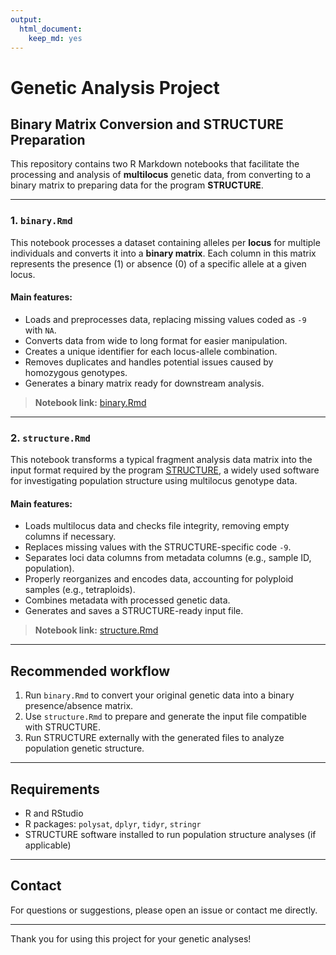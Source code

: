 ```yaml
---
output: 
  html_document: 
    keep_md: yes
---
```

# Genetic Analysis Project

## Binary Matrix Conversion and STRUCTURE Preparation

This repository contains two R Markdown notebooks that facilitate the processing and analysis of **multilocus** genetic data, from converting to a binary matrix to preparing data for the program **STRUCTURE**.

---

### 1. `binary.Rmd`

This notebook processes a dataset containing alleles per **locus** for multiple individuals and converts it into a **binary matrix**. Each column in this matrix represents the presence (1) or absence (0) of a specific allele at a given locus.

#### Main features:

- Loads and preprocesses data, replacing missing values coded as `-9` with `NA`.
- Converts data from wide to long format for easier manipulation.
- Creates a unique identifier for each locus-allele combination.
- Removes duplicates and handles potential issues caused by homozygous genotypes.
- Generates a binary matrix ready for downstream analysis.

> **Notebook link:** [binary.Rmd](binary.md)

---

### 2. `structure.Rmd`

This notebook transforms a typical fragment analysis data matrix into the input format required by the program [STRUCTURE](https://web.stanford.edu/group/pritchardlab/structure.html), a widely used software for investigating population structure using multilocus genotype data.

#### Main features:

- Loads multilocus data and checks file integrity, removing empty columns if necessary.
- Replaces missing values with the STRUCTURE-specific code `-9`.
- Separates loci data columns from metadata columns (e.g., sample ID, population).
- Properly reorganizes and encodes data, accounting for polyploid samples (e.g., tetraploids).
- Combines metadata with processed genetic data.
- Generates and saves a STRUCTURE-ready input file.

> **Notebook link:** [structure.Rmd](structure.md)

---

## Recommended workflow

1. Run `binary.Rmd` to convert your original genetic data into a binary presence/absence matrix.
2. Use `structure.Rmd` to prepare and generate the input file compatible with STRUCTURE.
3. Run STRUCTURE externally with the generated files to analyze population genetic structure.

---

## Requirements

- R and RStudio
- R packages: `polysat`, `dplyr`, `tidyr`, `stringr`
- STRUCTURE software installed to run population structure analyses (if applicable)

---

## Contact

For questions or suggestions, please open an issue or contact me directly.

---

Thank you for using this project for your genetic analyses!
